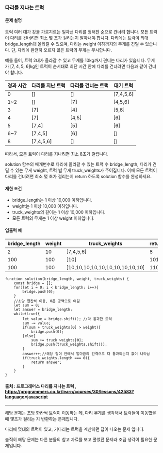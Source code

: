 ### 다리를 지나는 트럭

#### 문제 설명
트럭 여러 대가 강을 가로지르는 일차선 다리를 정해진 순으로 건너려 합니다. 모든 트럭이 다리를 건너려면 최소 몇 초가 걸리는지 알아내야 합니다. 다리에는 트럭이 최대 bridge_length대 올라갈 수 있으며, 다리는 weight 이하까지의 무게를 견딜 수 있습니다. 단, 다리에 완전히 오르지 않은 트럭의 무게는 무시합니다.

예를 들어, 트럭 2대가 올라갈 수 있고 무게를 10kg까지 견디는 다리가 있습니다. 무게가 [7, 4, 5, 6]kg인 트럭이 순서대로 최단 시간 안에 다리를 건너려면 다음과 같이 건너야 합니다.

|경과 시간|다리를 지난 트럭|다리를 건너는 트럭|대기 트럭|
|--------|-------------|-----------|------------|
|0|[]|[]|[7,4,5,6]|
|1~2|[]|[7]|[4,5,6]|
|3|[7]|[4]|[5,6]|
|4|[7]|[4,5]|[6]|
|5|[7,4]|[5]|[6]|
|6~7|[7,4,5]|[6]|[]|
|8|[7,4,5,6]|[]|[]|

따라서, 모든 트럭이 다리를 지나려면 최소 8초가 걸립니다.

solution 함수의 매개변수로 다리에 올라갈 수 있는 트럭 수 bridge_length, 다리가 견딜 수 있는 무게 weight, 트럭 별 무게 truck_weights가 주어집니다. 이때 모든 트럭이 다리를 건너려면 최소 몇 초가 걸리는지 return 하도록 solution 함수를 완성하세요.

#### 제한 조건
- bridge_length는 1 이상 10,000 이하입니다.
- weight는 1 이상 10,000 이하입니다.
- truck_weights의 길이는 1 이상 10,000 이하입니다.
- 모든 트럭의 무게는 1 이상 weight 이하입니다.

#### 입출력 예
|bridge_length|weight|truck_weights|return|
|-----------|-----|----------|----------|
|2|10|[7,4,5,6]|8|
|100|100|[10]|101|
|100|100|[10,10,10,10,10,10,10,10,10,10]|110|

```
function solution(bridge_length, weight, truck_weights) {
    const bridge = [];
    for(let i = 0; i < bridge_length; i++){
        bridge.push(0);
    }
    //초당 한칸씩 이동, 0은 공백으로 여김
    let sum = 0;
    let answer = bridge_length;
    while(true){
        let value = bridge.shift(); //막 통과한 트럭
        sum -= value;
        if(sum + truck_weights[0] > weight){
            bridge.push(0);
        }else{
            sum += truck_weights[0];
            bridge.push(truck_weights.shift());
        }
        answer++;//해당 길이 안에서 얼마큼의 간격으로 다 통과되는지 값이 나타남
        if(truck_weights.length === 0){
            return answer;
        }
    }
}
```

#### 출처 : 프로그래머스 다리를 지나는 트럭 , https://programmers.co.kr/learn/courses/30/lessons/42583?language=javascript
---------------------------------------------------------------------------------------------------------------------
해당 문제는 초당 한칸씩 트럭이 이동하는 데, 다리 무게를 생각해서 트럭들이 이동했을 때 몇초가 걸리는 지 반환하는 문제입니다.

다리에 몇대의 트럭이 있고, 기다리는 트럭을 계산하면 답이 나오는 문제 입니다.

솔직히 해당 문제는 다른 분들의 참고 자료를 보고 풀었던 문제라 조금 생각이 필요한 문제입니다.


